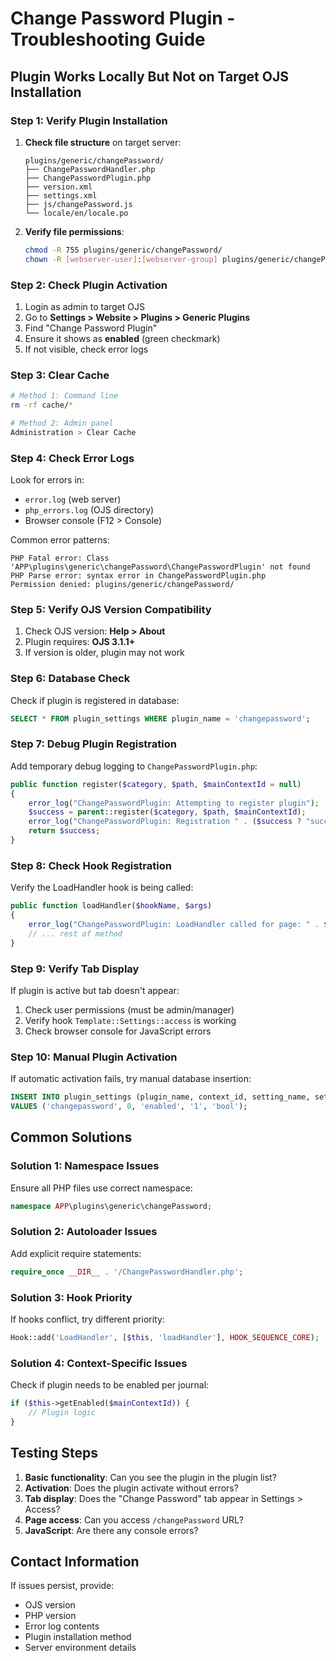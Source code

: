 # Change Password Plugin - Troubleshooting Guide

## Plugin Works Locally But Not on Target OJS Installation

### Step 1: Verify Plugin Installation
1. **Check file structure** on target server:
   ```
   plugins/generic/changePassword/
   ├── ChangePasswordHandler.php
   ├── ChangePasswordPlugin.php
   ├── version.xml
   ├── settings.xml
   ├── js/changePassword.js
   └── locale/en/locale.po
   ```

2. **Verify file permissions**:
   ```bash
   chmod -R 755 plugins/generic/changePassword/
   chown -R [webserver-user]:[webserver-group] plugins/generic/changePassword/
   ```

### Step 2: Check Plugin Activation
1. Login as admin to target OJS
2. Go to **Settings > Website > Plugins > Generic Plugins**
3. Find "Change Password Plugin"
4. Ensure it shows as **enabled** (green checkmark)
5. If not visible, check error logs

### Step 3: Clear Cache
```bash
# Method 1: Command line
rm -rf cache/*

# Method 2: Admin panel
Administration > Clear Cache
```

### Step 4: Check Error Logs
Look for errors in:
- `error.log` (web server)
- `php_errors.log` (OJS directory)
- Browser console (F12 > Console)

Common error patterns:
```
PHP Fatal error: Class 'APP\plugins\generic\changePassword\ChangePasswordPlugin' not found
PHP Parse error: syntax error in ChangePasswordPlugin.php
Permission denied: plugins/generic/changePassword/
```

### Step 5: Verify OJS Version Compatibility
1. Check OJS version: **Help > About**
2. Plugin requires: **OJS 3.1.1+**
3. If version is older, plugin may not work

### Step 6: Database Check
Check if plugin is registered in database:
```sql
SELECT * FROM plugin_settings WHERE plugin_name = 'changepassword';
```

### Step 7: Debug Plugin Registration
Add temporary debug logging to `ChangePasswordPlugin.php`:
```php
public function register($category, $path, $mainContextId = null)
{
    error_log("ChangePasswordPlugin: Attempting to register plugin");
    $success = parent::register($category, $path, $mainContextId);
    error_log("ChangePasswordPlugin: Registration " . ($success ? "successful" : "failed"));
    return $success;
}
```

### Step 8: Check Hook Registration
Verify the LoadHandler hook is being called:
```php
public function loadHandler($hookName, $args)
{
    error_log("ChangePasswordPlugin: LoadHandler called for page: " . $args[0]);
    // ... rest of method
}
```

### Step 9: Verify Tab Display
If plugin is active but tab doesn't appear:
1. Check user permissions (must be admin/manager)
2. Verify hook `Template::Settings::access` is working
3. Check browser console for JavaScript errors

### Step 10: Manual Plugin Activation
If automatic activation fails, try manual database insertion:
```sql
INSERT INTO plugin_settings (plugin_name, context_id, setting_name, setting_value, setting_type) 
VALUES ('changepassword', 0, 'enabled', '1', 'bool');
```

## Common Solutions

### Solution 1: Namespace Issues
Ensure all PHP files use correct namespace:
```php
namespace APP\plugins\generic\changePassword;
```

### Solution 2: Autoloader Issues
Add explicit require statements:
```php
require_once __DIR__ . '/ChangePasswordHandler.php';
```

### Solution 3: Hook Priority
If hooks conflict, try different priority:
```php
Hook::add('LoadHandler', [$this, 'loadHandler'], HOOK_SEQUENCE_CORE);
```

### Solution 4: Context-Specific Issues
Check if plugin needs to be enabled per journal:
```php
if ($this->getEnabled($mainContextId)) {
    // Plugin logic
}
```

## Testing Steps

1. **Basic functionality**: Can you see the plugin in the plugin list?
2. **Activation**: Does the plugin activate without errors?
3. **Tab display**: Does the "Change Password" tab appear in Settings > Access?
4. **Page access**: Can you access `/changePassword` URL?
5. **JavaScript**: Are there any console errors?

## Contact Information

If issues persist, provide:
- OJS version
- PHP version
- Error log contents
- Plugin installation method
- Server environment details